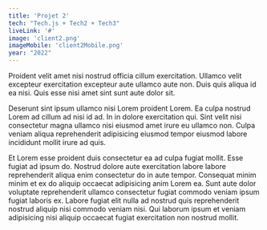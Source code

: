 ```yaml
---
title: 'Projet 2'
tech: "Tech.js + Tech2 + Tech3"
liveLink: '#'
image: 'client2.png'
imageMobile: 'client2Mobile.png'
year: "2022"
---
```

Proident velit amet nisi nostrud officia cillum exercitation. Ullamco velit excepteur exercitation excepteur aute ullamco aute non. Duis quis aliqua id ea nisi. Quis esse nisi amet sint sunt aute dolor sit.

Deserunt sint ipsum ullamco nisi Lorem proident Lorem. Ea culpa nostrud Lorem ad cillum ad nisi id ad. In in dolore exercitation qui. Sint velit nisi consectetur magna ullamco nisi eiusmod amet irure eu ullamco non. Culpa veniam aliqua reprehenderit adipisicing eiusmod tempor eiusmod labore incididunt mollit irure ad quis.

Et Lorem esse proident duis consectetur ea ad culpa fugiat mollit. Esse fugiat ad ipsum do. Nostrud dolore aute exercitation labore labore reprehenderit aliqua enim consectetur do in aute tempor. Consequat minim minim et ex do aliquip occaecat adipisicing anim Lorem ea. Sunt aute dolor voluptate reprehenderit ullamco consectetur fugiat commodo veniam ipsum fugiat laboris ex. Labore fugiat elit nulla ad nostrud quis reprehenderit nostrud aliquip nisi commodo veniam nisi. Qui laborum ipsum et veniam adipisicing nisi aliquip occaecat fugiat exercitation non nostrud mollit.
